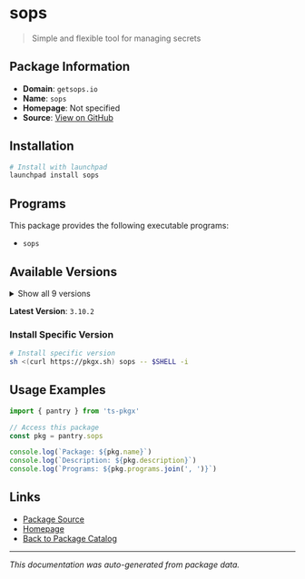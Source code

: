 # sops

> Simple and flexible tool for managing secrets

## Package Information

- **Domain**: `getsops.io`
- **Name**: `sops`
- **Homepage**: Not specified
- **Source**: [View on GitHub](https://github.com/pkgxdev/pantry/tree/main/projects/getsops.io/package.yml)

## Installation

```bash
# Install with launchpad
launchpad install sops
```

## Programs

This package provides the following executable programs:

- `sops`

## Available Versions

<details>
<summary>Show all 9 versions</summary>

- `3.10.2`, `3.10.1`, `3.10.0`, `3.9.4`, `3.9.3`
- `3.9.2`, `3.9.1`, `3.9.0`, `3.8.1`

</details>

**Latest Version**: `3.10.2`

### Install Specific Version

```bash
# Install specific version
sh <(curl https://pkgx.sh) sops -- $SHELL -i
```

## Usage Examples

```typescript
import { pantry } from 'ts-pkgx'

// Access this package
const pkg = pantry.sops

console.log(`Package: ${pkg.name}`)
console.log(`Description: ${pkg.description}`)
console.log(`Programs: ${pkg.programs.join(', ')}`)
```

## Links

- [Package Source](https://github.com/pkgxdev/pantry/tree/main/projects/getsops.io/package.yml)
- [Homepage](#)
- [Back to Package Catalog](../../package-catalog.md)

---

*This documentation was auto-generated from package data.*
